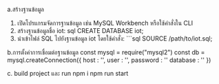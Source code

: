 a.สร้างฐานข้อมูล 
1.	เปิดโปรแกรมจัดการฐานข้อมูล เช่น MySQL Workbench หรือใช้คำสั่งใน CLI 
2.	สร้างฐานข้อมูลชื่อ iot: 
sql CREATE DATABASE iot; 
3.	นำเข้าไฟล์ SQL ไปยังฐานข้อมูล iot โดยใช้คำสั่ง: ```sql SOURCE /path/to/iot.sql;


b.การตั้งค่าการเชื่อมต่อฐานข้อมูล
const mysql = require("mysql2")
const db = mysql.createConnection({
    host : '',
    user : '',
    password : ''
    database : ''
})


c. build project และ run
	npm i
	npm run start

